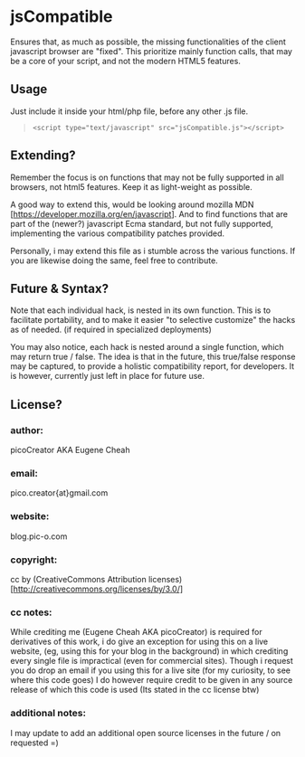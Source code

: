 jsCompatible
============

Ensures that, as much as possible, the missing functionalities of the client javascript browser are "fixed". This prioritize mainly function calls, that may be a core of your script, and not the modern HTML5 features.


Usage
-----
Just include it inside your html/php file, before any other .js file.

> `<script type="text/javascript" src="jsCompatible.js"></script>`

Extending?
----------
Remember the focus is on functions that may not be fully supported in all browsers, not html5 features. Keep it as light-weight as possible. 

A good way to extend this, would be looking around mozilla MDN [<https://developer.mozilla.org/en/javascript>]. And to find functions that are part of the (newer?) javascript Ecma standard, but not fully supported, implementing the various compatibility patches provided.

Personally, i may extend this file as i stumble across the various functions. If you are likewise doing the same, feel free to contribute.


Future & Syntax?
----------------
Note that each individual hack, is nested in its own function. This is to facilitate portability, and to make it easier "to selective customize" the hacks as of needed. (if required in specialized deployments)

You may also notice, each hack is nested around a single function, which may return true / false. The idea is that in the future, this true/false response may be captured, to provide a holistic compatibility report, for developers. It is however, currently just left in place for future use.

License?
--------
### author:		
picoCreator AKA Eugene Cheah
### email:
pico.creator{at}gmail.com
### website:		
blog.pic-o.com
### copyright:	
cc by (CreativeCommons Attribution licenses)
[http://creativecommons.org/licenses/by/3.0/]
### cc notes:
While crediting me (Eugene Cheah AKA picoCreator) is required for derivatives of this work, i do give an exception for using this on a live website, 
(eg, using this for your blog in the background) in which crediting every single file is impractical (even for commercial sites).
Though i request you do drop an email if you using this for a live site (for my curiosity, to see where this code goes)
I do however require credit to be given in any source release of which this code is used (Its stated in the cc license btw)
### additional notes:
I may update to add an additional open source licenses in the future / on requested =)